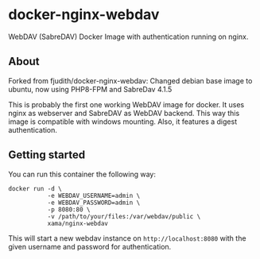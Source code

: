 # docker-nginx-webdav
WebDAV (SabreDAV) Docker Image with authentication running on nginx.

## About

Forked from fjudith/docker-nginx-webdav: Changed debian base image to ubuntu, now using PHP8-FPM and SabreDav 4.1.5

This is probably the first one working WebDAV image for docker.
It uses nginx as webserver and SabreDAV as WebDAV backend. This way this image is compatible with windows mounting.
Also, it features a digest authentication.

## Getting started

You can run this container the following way:

````
docker run -d \
           -e WEBDAV_USERNAME=admin \
           -e WEBDAV_PASSWORD=admin \
           -p 8080:80 \
           -v /path/to/your/files:/var/webdav/public \
           xama/nginx-webdav
````

This will start a new webdav instance on `http://localhost:8080` with the given username and password for authentication.
